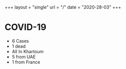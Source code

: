 +++
layout = "single"
url = "/"
date = "2020-28-03"
+++

# COVID-19

- 6 Cases
- 1 dead
- All In Khartoum
- 5 from UAE
- 1 from France